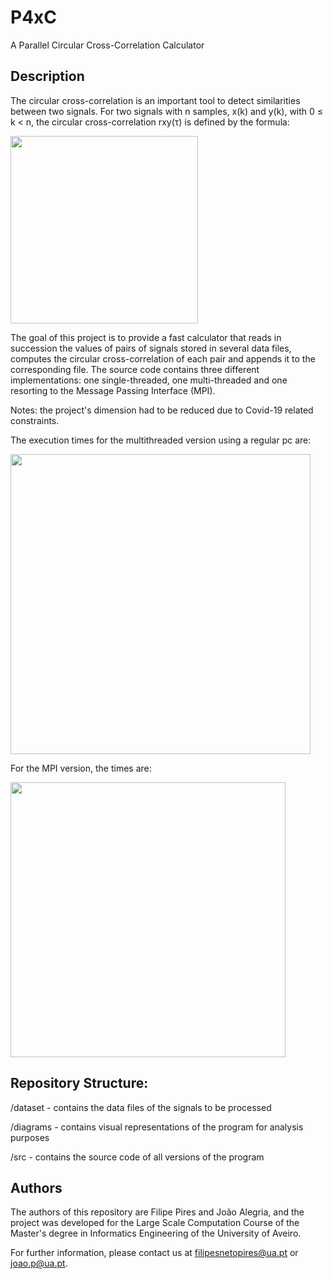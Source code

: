 # P4xC
A Parallel Circular Cross-Correlation Calculator

## Description

The circular cross-correlation is an important tool to detect similarities between two signals.
For two signals with n samples, x(k) and y(k), with 0 ≤ k < n, the circular cross-correlation rxy(τ) is defined by the formula:

<img src="https://github.com/FilipePires98/P4xC/blob/master/diagrams/formula.jpg" width="300px">

The goal of this project is to provide a fast calculator that reads in succession the values of pairs of signals stored in several data files, computes the circular cross-correlation of each pair and appends it to the corresponding file.
The source code contains three different implementations: one single-threaded, one multi-threaded and one resorting to the Message Passing Interface (MPI).

Notes: the project's dimension had to be reduced due to Covid-19 related constraints.

The execution times for the multithreaded version using a regular pc are:

<img src="https://github.com/FilipePires98/P4xC/blob/master/diagrams/tables/multithreaded-exectime-problem2.jpg" width="480px">

For the MPI version, the times are:

<img src="https://github.com/FilipePires98/P4xC/blob/master/diagrams/tables/mpi-exectime-problem2.jpg" width="440px">

## Repository Structure:

/dataset - contains the data files of the signals to be processed

/diagrams - contains visual representations of the program for analysis purposes

/src - contains the source code of all versions of the program

## Authors

The authors of this repository are Filipe Pires and João Alegria, and the project was developed for the Large Scale Computation Course of the Master's degree in Informatics Engineering of the University of Aveiro.

For further information, please contact us at filipesnetopires@ua.pt or joao.p@ua.pt.
